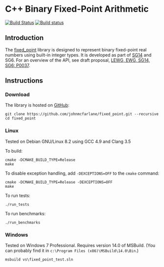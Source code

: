 # C++ Binary Fixed-Point Arithmetic

[![Build Status](https://travis-ci.org/johnmcfarlane/fixed_point.svg)](https://travis-ci.org/johnmcfarlane/fixed_point)
[![Build status](https://ci.appveyor.com/api/projects/status/u8gvlnbi8puo2eee?svg=true)](https://ci.appveyor.com/project/johnmcfarlane/fixed-point)

## Introduction

The [fixed_point](https://github.com/johnmcfarlane/fixed_point)
library is designed to represent binary fixed-point real numbers using
built-in integer types. It is developed as part of
[SG14](https://groups.google.com/a/isocpp.org/forum/#!forum/sg14) and
SG6.
For an overview of the API, see draft proposal,
[LEWG, EWG, SG14, SG6: P0037](http://johnmcfarlane.github.io/fixed_point/docs/papers/p0037.html).

## Instructions

### Download

The library is hosted on [GitHub](https://github.com/):

    git clone https://github.com/johnmcfarlane/fixed_point.git --recursive
    cd fixed_point

### Linux

Tested on Debian GNU/Linux 8.2 using GCC 4.9 and Clang 3.5

To build:

    cmake -DCMAKE_BUILD_TYPE=Release
    make

To disable exception handling, add `-DEXCEPTIONS=OFF` to the `cmake` command:

    cmake -DCMAKE_BUILD_TYPE=Release -DEXCEPTIONS=OFF
    make

To run tests:

    ./run_tests

To run benchmarks:

    ./run_benchmarks

### Windows

Tested on Windows 7 Professional. Requires version 14.0 of MSBuild. (You can probably find it in `c:\Program Files (x86)\MSBuild\14.0\Bin`.)

    msbuild vs\fixed_point_test.sln
